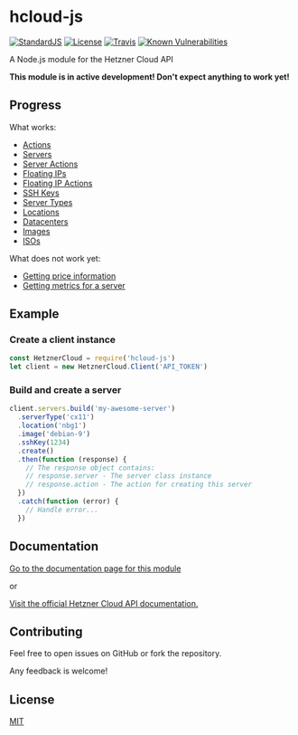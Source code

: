 # hcloud-js

[![StandardJS](https://img.shields.io/badge/code--style-standard-yellowgreen.svg?style=flat)](https://standardjs.com)
[![License](https://img.shields.io/badge/license-MIT-blue.svg?style=flat)](LICENSE.md)
[![Travis](https://img.shields.io/travis/dennisbruner/hcloud-js.svg?style=flat)](https://travis-ci.org/dennisbruner/hcloud-js)
[![Known Vulnerabilities](https://snyk.io/test/github/dennisbruner/hcloud-js/badge.svg?targetFile=package.json)](https://snyk.io/test/github/dennisbruner/hcloud-js?targetFile=package.json)

A Node.js module for the Hetzner Cloud API

**This module is in active development! Don't expect anything to work yet!**

## Progress

What works:

 - [Actions](https://docs.hetzner.cloud/#resources-actions)
 - [Servers](https://docs.hetzner.cloud/#resources-servers)
 - [Server Actions](https://docs.hetzner.cloud/#resources-server-actions)
 - [Floating IPs](https://docs.hetzner.cloud/#resources-floating-ips)
 - [Floating IP Actions](https://docs.hetzner.cloud/#resources-floating-ip-actions)
 - [SSH Keys](https://docs.hetzner.cloud/#resources-ssh-keys)
 - [Server Types](https://docs.hetzner.cloud/#resources-server-types)
 - [Locations](https://docs.hetzner.cloud/#resources-locations)
 - [Datacenters](https://docs.hetzner.cloud/#resources-datacenters)
 - [Images](https://docs.hetzner.cloud/#resources-images)
 - [ISOs](https://docs.hetzner.cloud/#resources-isos)

What does not work yet:

 - [Getting price information](https://docs.hetzner.cloud/#resources-pricing-get)
 - [Getting metrics for a server](https://docs.hetzner.cloud/#resources-servers-get-2)

## Example

### Create a client instance

```javascript
const HetznerCloud = require('hcloud-js')
let client = new HetznerCloud.Client('API_TOKEN')
```

### Build and create a server

```javascript
client.servers.build('my-awesome-server')
  .serverType('cx11')
  .location('nbg1')
  .image('debian-9')
  .sshKey(1234)
  .create()
  .then(function (response) {
    // The response object contains:
    // response.server - The server class instance
    // response.action - The action for creating this server
  })
  .catch(function (error) {
    // Handle error...
  })
```

## Documentation

[Go to the documentation page for this module](docs/README.md)

or

[Visit the official Hetzner Cloud API documentation.](https://docs.hetzner.cloud/)

## Contributing

Feel free to open issues on GitHub or fork the repository.

Any feedback is welcome!

## License

[MIT](LICENSE.md)
